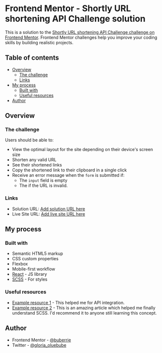 # Frontend Mentor - Shortly URL shortening API Challenge solution

This is a solution to the [Shortly URL shortening API Challenge challenge on Frontend Mentor](https://www.frontendmentor.io/challenges/url-shortening-api-landing-page-2ce3ob-G). Frontend Mentor challenges help you improve your coding skills by building realistic projects. 

## Table of contents

- [Overview](#overview)
  - [The challenge](#the-challenge)
  - [Links](#links)
- [My process](#my-process)
  - [Built with](#built-with)
  - [Useful resources](#useful-resources)
- [Author](#author)
## Overview

### The challenge

Users should be able to:

- View the optimal layout for the site depending on their device's screen size
- Shorten any valid URL
- See their shortened links
- Copy the shortened link to their clipboard in a single click
- Receive an error message when the `form` is submitted if:
  - The `input` field is empty
  - The if the URL is invalid.

### Links

- Solution URL: [Add solution URL here](https://your-solution-url.com)
- Live Site URL: [Add live site URL here](https://your-live-site-url.com)

## My process

### Built with

- Semantic HTML5 markup
- CSS custom properties
- Flexbox
- Mobile-first workflow
- [React](https://reactjs.org/) - JS library
- [SCSS](https://sass-lang.com/) - For styles


### Useful resources

- [Example resource 1](https://snipcart.com/blog/integrating-apis-introduction) - This helped me for API integration.
- [Example resource 2](https://www.freecodecamp.org/news/the-beginners-guide-to-sass/) - This is an amazing article which helped me finally understand SCSS. I'd recommend it to anyone still learning this concept.

## Author

- Frontend Mentor - [@buberrie](https://www.frontendmentor.io/profile/buberrie)
- Twitter - [@gloria_oluebube](https://www.twitter.com/gloria_oluebube)
